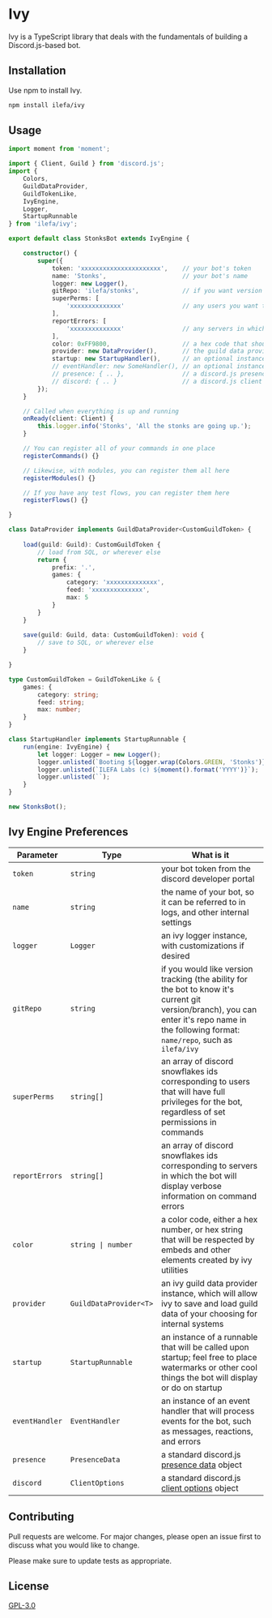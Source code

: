 # Ivy

Ivy is a TypeScript library that deals with the fundamentals of building a Discord.js-based bot.

## Installation

Use npm to install Ivy.

```bash
npm install ilefa/ivy
```

## Usage

```ts
import moment from 'moment';

import { Client, Guild } from 'discord.js';
import {
    Colors,
    GuildDataProvider,
    GuildTokenLike,
    IvyEngine,
    Logger,
    StartupRunnable
} from 'ilefa/ivy';

export default class StonksBot extends IvyEngine {

    constructor() {
        super({
            token: 'xxxxxxxxxxxxxxxxxxxxxx',    // your bot's token
            name: 'Stonks',                     // your bot's name
            logger: new Logger(),
            gitRepo: 'ilefa/stonks',            // if you want version tracking, the [user]/[repo] of your bot's repo
            superPerms: [
                'xxxxxxxxxxxxxx'                // any users you want to have all privileges
            ],
            reportErrors: [
                'xxxxxxxxxxxxxx'                // any servers in which verbose error details should be reported
            ],
            color: 0xFF9800,                    // a hex code that should be used for embed coloring and such (0x<hex-code>)
            provider: new DataProvider(),       // the guild data provider for this bot
            startup: new StartupHandler(),      // an optional instance of a runnable which is called on startup
            // eventHandler: new SomeHandler(), // an optional instance of an event handler that should be used
            // presence: { .. },                // a discord.js presence object, where you can specify status and rich presence
            // discord: { .. }                  // a discord.js client options object, where you can specify connection options
        });
    }

    // Called when everything is up and running
    onReady(client: Client) {
        this.logger.info('Stonks', 'All the stonks are going up.');
    }

    // You can register all of your commands in one place
    registerCommands() {}

    // Likewise, with modules, you can register them all here
    registerModules() {}

    // If you have any test flows, you can register them here
    registerFlows() {}

}

class DataProvider implements GuildDataProvider<CustomGuildToken> {
    
    load(guild: Guild): CustomGuildToken {
        // load from SQL, or wherever else
        return {
            prefix: '.',
            games: {
                category: 'xxxxxxxxxxxxxx',
                feed: 'xxxxxxxxxxxxxx',
                max: 5
            }
        }
    }
    
    save(guild: Guild, data: CustomGuildToken): void {
        // save to SQL, or wherever else
    }

}

type CustomGuildToken = GuildTokenLike & {
    games: {
        category: string;
        feed: string;
        max: number;
    }
}

class StartupHandler implements StartupRunnable {
    run(engine: IvyEngine) {
        let logger: Logger = new Logger();
        logger.unlisted(`Booting ${logger.wrap(Colors.GREEN, 'Stonks')} version ${logger.wrap(Colors.DIM, '0.1 (master)')}`);
        logger.unlisted(`ILEFA Labs (c) ${moment().format('YYYY')}`);
        logger.unlisted(``);
    }
}

new StonksBot();
```

## Ivy Engine Preferences
| Parameter          |  Type                    |  What is it                                                                       |
| -----------        |  -----------             | -----------                                                                      |
| ``token``          | ``string``               | your bot token from the discord developer portal  |
| ``name``           | ``string``               | the name of your bot, so it can be referred to in logs, and other internal settings |
| ``logger``         | ``Logger``               | an ivy logger instance, with customizations if desired |
| ``gitRepo``        | ``string``               | if you would like version tracking (the ability for the bot to know it's current git version/branch), you can enter it's repo name in the following format: ``name/repo``, such as ``ilefa/ivy`` |
| ``superPerms``     | ``string[]``             | an array of discord snowflakes ids corresponding to users that will have full privileges for the bot, regardless of set permissions in commands |
| ``reportErrors``   | ``string[]``             | an array of discord snowflakes ids corresponding to servers in which the bot will display verbose information on command errors |
| ``color``          | ``string \| number``     | a color code, either a hex number, or hex string that will be respected by embeds and other elements created by ivy utilities |
| ``provider``       | ``GuildDataProvider<T>`` | an ivy guild data provider instance, which will allow ivy to save and load guild data of your choosing for internal systems |
| ``startup``        | ``StartupRunnable``      | an instance of a runnable that will be called upon startup; feel free to place watermarks or other cool things the bot will display or do on startup |
| ``eventHandler``   | ``EventHandler``         | an instance of an event handler that will process events for the bot, such as messages, reactions, and errors |
| ``presence``       | ``PresenceData``         | a standard discord.js [presence data](https://discord.js.org/#/docs/main/stable/typedef/PresenceData) object |
| ``discord``        | ``ClientOptions``        | a standard discord.js [client options](https://discord.js.org/#/docs/main/stable/typedef/ClientOptions) object |  

## Contributing
Pull requests are welcome. For major changes, please open an issue first to discuss what you would like to change.

Please make sure to update tests as appropriate.

## License
[GPL-3.0](https://choosealicense.com/licenses/gpl-3.0/)